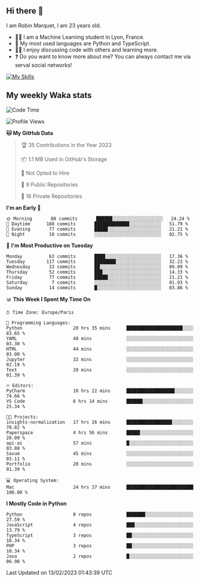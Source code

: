 ## Hi there 👋

I am Robin Marquet, I am 23 years old.

- 👨‍💻 I am a Machine Learning student in Lyon, France.
- 🌱 My most used languages are Python and TypeScript.
- 👯‍♀️ I enjoy discussing code with others and learning more.
- ❓ Do you want to know more about me? You can always contact me via serval social networks!

[![My Skills](https://skillicons.dev/icons?i=html,css,docker,express,figma,firebase,graphql,nodejs,react,ts,vue,py,pytorch)](https://skillicons.dev)

## My weekly Waka stats

<!--START_SECTION:waka-->
![Code Time](http://img.shields.io/badge/Code%20Time-3%2C376%20hrs%2010%20mins-blue)

![Profile Views](http://img.shields.io/badge/Profile%20Views-5-blue)

**🐱 My GitHub Data** 

> 🏆 35 Contributions in the Year 2023
 > 
> 📦 1.1 MB Used in GitHub's Storage 
 > 
> 🚫 Not Opted to Hire
 > 
> 📜 9 Public Repositories 
 > 
> 🔑 16 Private Repositories  
 > 
**I'm an Early 🐤** 

```text
🌞 Morning       88 commits       ██████░░░░░░░░░░░░░░░░░░░   24.24 % 
🌆 Daytime      188 commits       █████████████░░░░░░░░░░░░   51.79 % 
🌃 Evening       77 commits       █████░░░░░░░░░░░░░░░░░░░░   21.21 % 
🌙 Night         10 commits       ░░░░░░░░░░░░░░░░░░░░░░░░░   02.75 % 

```
📅 **I'm Most Productive on Tuesday** 

```text
Monday          63 commits       ████░░░░░░░░░░░░░░░░░░░░░   17.36 % 
Tuesday        117 commits       ████████░░░░░░░░░░░░░░░░░   32.23 % 
Wednesday       33 commits       ██░░░░░░░░░░░░░░░░░░░░░░░   09.09 % 
Thursday        52 commits       ███░░░░░░░░░░░░░░░░░░░░░░   14.33 % 
Friday          77 commits       █████░░░░░░░░░░░░░░░░░░░░   21.21 % 
Saturday         7 commits       ░░░░░░░░░░░░░░░░░░░░░░░░░   01.93 % 
Sunday          14 commits       █░░░░░░░░░░░░░░░░░░░░░░░░   03.86 % 

```


📊 **This Week I Spent My Time On** 

```text
⌚︎ Time Zone: Europe/Paris

💬 Programming Languages: 
Python                   20 hrs 35 mins      █████████████████████░░░░   83.65 % 
YAML                     48 mins             ░░░░░░░░░░░░░░░░░░░░░░░░░   03.30 % 
HTML                     44 mins             ░░░░░░░░░░░░░░░░░░░░░░░░░   03.00 % 
Jupyter                  32 mins             ░░░░░░░░░░░░░░░░░░░░░░░░░   02.19 % 
Text                     20 mins             ░░░░░░░░░░░░░░░░░░░░░░░░░   01.39 % 

🔥 Editors: 
PyCharm                  18 hrs 22 mins      ██████████████████░░░░░░░   74.66 % 
VS Code                  6 hrs 14 mins       ██████░░░░░░░░░░░░░░░░░░░   25.34 % 

🐱‍💻 Projects: 
insights-normalization   17 hrs 26 mins      █████████████████░░░░░░░░   70.82 % 
Paperspace               4 hrs 56 mins       █████░░░░░░░░░░░░░░░░░░░░   20.09 % 
api-ai                   57 mins             █░░░░░░░░░░░░░░░░░░░░░░░░   03.88 % 
Savum                    45 mins             ░░░░░░░░░░░░░░░░░░░░░░░░░   03.11 % 
Portfolio                20 mins             ░░░░░░░░░░░░░░░░░░░░░░░░░   01.39 % 

💻 Operating System: 
Mac                      24 hrs 37 mins      █████████████████████████   100.00 % 

```

**I Mostly Code in Python** 

```text
Python                   8 repos             ███████░░░░░░░░░░░░░░░░░░   27.59 % 
JavaScript               4 repos             ███░░░░░░░░░░░░░░░░░░░░░░   13.79 % 
TypeScript               3 repos             ██░░░░░░░░░░░░░░░░░░░░░░░   10.34 % 
PHP                      3 repos             ██░░░░░░░░░░░░░░░░░░░░░░░   10.34 % 
Java                     2 repos             █░░░░░░░░░░░░░░░░░░░░░░░░   06.90 % 

```



 Last Updated on 13/02/2023 01:43:39 UTC
<!--END_SECTION:waka-->
